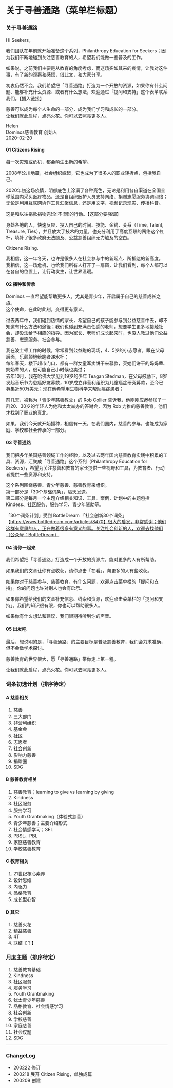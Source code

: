 # 关于寻善通路（菜单栏标题）

### 关于寻善通路


Hi Seekers，

我们团队在年前就开始准备这个系列，Philanthropy Education for Seekers；因为我们不断地碰到关注慈善教育的人，希望我们能做一些普及的工作。 

如果说，之前我们主要是从教育的角度考虑，而这场突如其来的疫情，让我对这件事，有了新的观察和感悟，借此文，和大家分享。

初衷仍然不变，我们希望把「寻善通路」打造为一个开放的资源，如果你有什么问题、能够补充什么资源、或者有什么想法，欢迎通过「提问和支持」这个表单联系我们。【插入链接】

慈善可以成为每个人生命的一部分，成为我们学习和成长的一部分。  
让我们就此启程，点亮火花。你可以去照亮更多人。

Helen  
Dominos慈善教育 创始人  
2020-02-20


#### 01 Citizens Rising

每一次灾难或危机，都会萌生出新的希望。

2008年汶川地震，社会组织崛起，它也成为了很多人的职业转折点，包括我自己。
 
2020年初这场疫情，阴郁底色上涂满了各种亮色，无论是利用各自渠道在全国全球范围内采买医疗物品，还是自组织医护人员支持网络、捐赠志愿服务协调网络；无论是利用互联网协作工具汇聚信息，还是用文字、视频记录现实、传播科普。

这是和以往捐款捐物完!全!不!同!的行动。【这部分要强调】

身处各地的人，快速反应，投入自己的时间、技能、金钱、关系（Time, Talent, Treasure, Ties），并且放大了技术的力量，也充分利用了高度互联的网络这个杠杆，填补了很多政府无法顾及、公益慈善组织无力触及的空白。

Citizens Rising. 

我相信，这一年冬天，也许是很多人在社会参与中的新起点、所抵达的新高度。   
我相信，这一场危机，也给我们所有人打开了一扇窗，让我们看到，每个人都可以在各自的位置上，让行动发生，让世界温暖。

#### 02 播种和传承

Dominos 一直希望能帮助更多人，尤其是青少年，开启属于自己的慈善成长之旅。  
这个使命，在此时此刻，变得更有意义。

过去两年中，我们碰到热情的家长，希望自己的孩子能参与到公益慈善中去，却不知道有什么方法和途径；我们也碰到充满责任感的老师，想要学生更多地接触社会，却没法给予相应的指导。因为家长、老师们成长起来时，也没人教过他们公益慈善、志愿服务、社会参与。

我在波士顿工作的时候，常常看到公益跑的现场，4、5岁的小志愿者，跟在父母后面，乐颠颠地给跑者递水杯；  
每年春天，楼下超市门口，都有一群女童军卖饼干来募款，买她们饼干的妈妈辈、奶奶辈的人，很可能自己小时候也卖过；  
去年10月，我在哈佛大学见到19岁的少年 Teagan Stedman，在父母鼓励下，8岁发起音乐节为患癌好友募款，10岁成立非营利组织为儿童癌症研究募款，至今已募集近50万美元；现在他希望用生物科学来帮助癌症患者；  

前几天，被称为「青少年慈善教父」的 Rob Collier 告诉我，他刚刚应邀参加了一群20、30岁的年轻人为他和太太举办的答谢会，因为 Rob 力推的慈善教育，他们才找到了职业的真北。

如果，我们今天就开始播种，相信有一天，在我们国内，慈善的参与，也能成为家庭、学校和社会传承的一部分。

#### 03 寻善通路

我们把多年美国慈善领域工作的经验，以及过去两年国内慈善教育实践中积累的工具、资源，汇聚成「寻善通路」这个系列（Philanthropy Education for Seekers），希望为关注慈善和教育的家长提供一些视野和工具，为教育者、行动者提供一些资源和支持。

这个系列围绕慈善、青少年慈善、慈善教育来组织。  
第一部分是「30个基础词条」，隔天发送。  
第二部分是每月一个主题介绍相关知识、工具、案例，计划中的主题包括 Kindess、社区服务、服务学习、青少年资助等。 

「30个词条计划」受到 BottleDream 「社会创新30个词条」【https://www.bottledream.com/articles/8470】很大的启发，非常感谢；他们这群有意思的人，正在做着很多有意义的事。关注社会创新的人，欢迎去找他们（公众号：BottleDream）

#### 04 请你一起来

我们希望把「寻善通路」打造成一个开放的资源库，能对更多的人有所帮助。

如果我们的文章让你有点收获，请你点击「在看」，帮更多的人有些收获。

如果你对于慈善参与、慈善教育，有什么问题，欢迎点击菜单栏的「提问和支持」。你的问题也许对别人也会有启示。

如果你希望给我们的文章补充信息、线索和资源，欢迎点击菜单栏的「提问和支持」。我们的知识很有限，你也可以帮助很多人。

如果你有什么想法和建议，我们很期待听到你的声音。 

#### 05 出发吧

最后，想说明的是，「寻善通路」的主要目标是普及慈善教育，我们会力求准确，但不会做学术探讨。

慈善教育的世界很大，愿「寻善通路」带你走上第一程。

让我们就此启程，点亮火花。你可以去照亮更多人。







### 词条初选计划（排序待定）

#### A 慈善相关
1. 慈善
2. 三大部门
3. 非营利组织
4. 基金会
5. 社区
6. 志愿者
7. 社会创新
8. 影响力慈善
9. 捐赠圈
10. SDG

#### B 慈善教育相关
1. 慈善教育；learning to give vs learning by giving
2. Kindness
3. 社区服务
3. 服务学习
4. Youth Grantmaking（体验式慈善）
5. 青少年慈善；主要介绍形式
6. 社会情感学习；SEL
7. PBSL，PBL
8. 家庭慈善教育
9. 学校慈善教育

#### C 教育相关
1. 21世纪核心素养
2. 设计思维
3. 内驱力
4. 品格教育
6. 成长型心智

#### D 其它 
1. 慈善火花
2. 精益慈善
3. 4T
4. 联结【？】


### 月度主题（排序待定）
1. 慈善教育基础
2. Kindness
3. 社区服务
4. 服务学习
5. Youth Grantmaking
6. 犹太青少年慈善
7. 品格教育、社会情感学习
8. 社会创新
9. 学校慈善
10. 家庭慈善
11. 社会议题
11. SDG


----

### ChangeLog

- 200222 修订 
- 200218 展开 Citizen Rising，单独成篇
- 200209 创建
